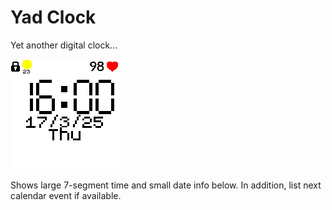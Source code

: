 # Yad Clock

Yet another digital clock...

![Screenshot](screenshot.png)

Shows large 7-segment time and small date info below.
In addition, list next calendar event if available.
